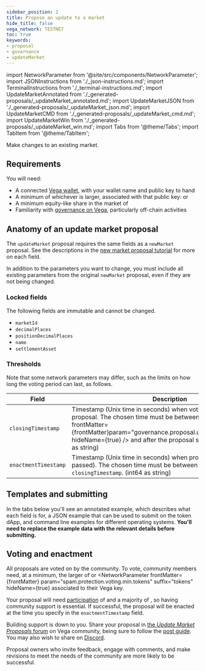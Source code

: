 ```yaml
---
sidebar_position: 2
title: Propose an update to a market
hide_title: false
vega_network: TESTNET
toc: true
keywords:
- proposal
- governance
- updateMarket
---
```

import NetworkParameter from '@site/src/components/NetworkParameter';
import JSONInstructions from './_json-instructions.md';
import TerminalInstructions from './_terminal-instructions.md';
import UpdateMarketAnnotated from './_generated-proposals/_updateMarket_annotated.md';
import UpdateMarketJSON from './_generated-proposals/_updateMarket_json.md';
import UpdateMarketCMD from './_generated-proposals/_updateMarket_cmd.md';
import UpdateMarketWin from './_generated-proposals/_updateMarket_win.md';
import Tabs from '@theme/Tabs';
import TabItem from '@theme/TabItem';

Make changes to an existing market.

## Requirements

You will need:

- A connected [Vega wallet](/docs/tools/vega-wallet/index.md), with your wallet name and public key to hand
- A minimum of whichever is larger, associated with that public key: <NetworkParameter frontMatter={frontMatter} param="governance.proposal.updateMarket.minProposerBalance" hideName={true} suffix="tokens"/> or <NetworkParameter frontMatter={frontMatter} param="spam.protection.proposal.min.tokens" hideName={true} suffix="tokens"/>
- A minimum equity-like share in the market of <NetworkParameter frontMatter={frontMatter} param="governance.proposal.updateMarket.minProposerEquityLikeShare" hideName={true} />
- Familiarity with [governance on Vega](../../concepts/vega-protocol.md#governance), particularly off-chain activities

## Anatomy of an update market proposal
The `updateMarket` proposal requires the same fields as a `newMarket` proposal. See the descriptions in the [new market proposal tutorial](new-market-proposal.md#fields) for more on each field.

In addition to the parameters you want to change, you must include all existing parameters from the original `newMarket` proposal, even if they are not being changed.

### Locked fields

The following fields are immutable and cannot be changed.

- `marketId`
- `decimalPlaces`
- `positionDecimalPlaces`
- `name`
- `settlementAsset`

### Thresholds

Note that some network parameters may differ, such as the limits on how long the voting period can last, as follows.

| Field | Description |
| ----------- | ----------- |
| `closingTimestamp` | Timestamp (Unix time in seconds) when voting closes for this proposal. The chosen time must be between <NetworkParameter frontMatter={frontMatter}param="governance.proposal.updateMarket.minClose" hideName={true} /> and <NetworkParameter frontMatter={frontMatter} param="governance.proposal.updateMarket.maxClose" hideName={true} /> after the proposal submission time. (int64 as string) |
| `enactmentTimestamp ` | Timestamp (Unix time in seconds) when proposal gets enacted (if passed). The chosen time must be between <NetworkParameter frontMatter={frontMatter} param="governance.proposal.updateMarket.minEnact" hideName={true} /> and <NetworkParameter frontMatter={frontMatter} param="governance.proposal.updateMarket.maxEnact" hideName={true} /> after `closingTimestamp`. (int64 as string) |

## Templates and submitting
In the tabs below you'll see an annotated example, which describes what each field is for, a JSON example that can be used to submit on the token dApp, and command line examples for different operating systems. **You'll need to replace the example data with the relevant details before submitting.**

<Tabs groupId="updateMarket">
  <TabItem value="annotated" label="Annotated example">
    <UpdateMarketAnnotated />
  </TabItem>
  <TabItem value="json" label="Token dApp (JSON)">
		<JSONInstructions />
		<UpdateMarketJSON />
  </TabItem>
  <TabItem value="cmd" label="Command line (Linux / OSX)">
		<TerminalInstructions />
		<UpdateMarketCMD />
  </TabItem>
  <TabItem value="win" label="Command line (Windows)">
		<TerminalInstructions />
		<UpdateMarketWin />
  </TabItem>
</Tabs>

## Voting and enactment

All proposals are voted on by the community. To vote, community members need, at a minimum, the larger of <NetworkParameter frontMatter={frontMatter} param="governance.proposal.updateMarket.minVoterBalance" suffix="tokens" hideName={true} /> or <NetworkParameter frontMatter={frontMatter} param="spam.protection.voting.min.tokens" suffix="tokens" hideName={true} associated to their Vega key. 

Your proposal will need [participation](../../concepts/vega-protocol#how-the-outcome-is-calculated) of <NetworkParameter frontMatter={frontMatter} param="governance.proposal.updateMarket.requiredParticipation" formatter="percent" hideName={true} /> and a majority of <NetworkParameter frontMatter={frontMatter} param="governance.proposal.updateMarket.requiredMajority" formatter="percent" hideName={true} />, so having community support is essential. If successful, the proposal will be enacted at the time you specify in the `enactmentTimestamp` field.

Building support is down to you. Share your proposal in [the _Update Market Proposals_ forum](https://community.vega.xyz/c/fairground-testnet-governance/update-market-proposals-testnet/38) on Vega community, being sure to follow the [post guide](https://community.vega.xyz/t/guide-to-update-market-proposals/4178). You may also wish to share on [Discord](https://vega.xyz/discord).

Proposal owners who invite feedback, engage with comments, and make revisions to meet the needs of the community are more likely to be successful.